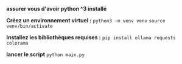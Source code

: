 **assurer vous d'avoir python ^3 installé**

**Créez un environnement virtuel :**
`python3 -m venv venv`
`source venv/bin/activate`


**Installez les bibliothèques requises :**
`pip install ollama requests colorama`


**lancer le script**
`python main.py`


